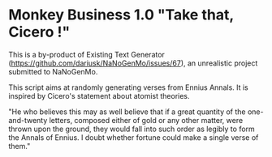 Monkey Business 1.0 "Take that, Cicero !"
=========
This is a by-product of Existing Text Generator (https://github.com/dariusk/NaNoGenMo/issues/67), an unrealistic project submitted to NaNoGenMo.

This script  aims at randomly generating verses from Ennius Annals. It is inspired by Cicero's statement about atomist theories.

"He who believes this may as well believe that if a great quantity of the one-and-twenty letters, composed either of gold or any other matter, were thrown upon the ground, they would fall into such order as legibly to form the Annals of Ennius. I doubt whether fortune could make a single verse of them."
